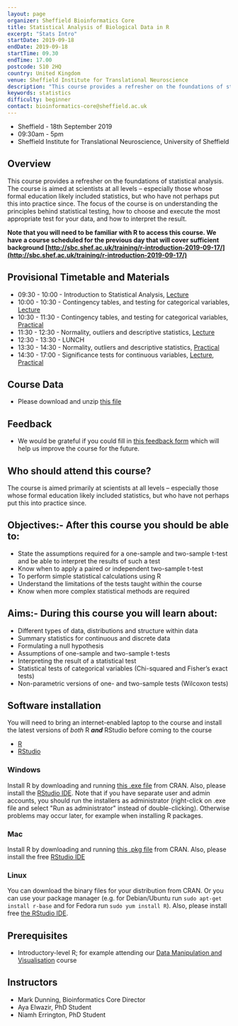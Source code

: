 ```yaml
---
layout: page
organizer: Sheffield Bioinformatics Core
title: Statistical Analysis of Biological Data in R
excerpt: "Stats Intro"
startDate: 2019-09-18
endDate: 2019-09-18
startTime: 09.30
endTime: 17.00
postcode: S10 2HQ
country: United Kingdom
venue: Sheffield Institute for Translational Neuroscience
description: "This course provides a refresher on the foundations of statistical analysis. Practicals are conducted using the ‘Shiny’ package; which provides an accessible interface to the R statistical language. Note that this is not a course for learning about the R statistical language itself. If you wish to learn more about R, please see other courses at the Sheffield Bioinformatics Core."
keywords: statistics
difficulty: beginner
contact: bioinformatics-core@sheffield.ac.uk
---
```


- Sheffield - 18th September 2019
- 09:30am - 5pm
- Sheffield Institute for Translational Neuroscience, University of Sheffield

## Overview
This course provides a refresher on the foundations of statistical analysis. The course is aimed at scientists at all levels – especially those whose formal education likely included statistics, but who have not perhaps put this into practice since. The focus of the course is on understanding the principles behind statistical testing, how to choose and execute the most appropriate test for your data, and how to interpret the result.

**Note that you will need to be familiar with R to access this course. We have a course scheduled for the previous day that will cover sufficient background
[http://sbc.shef.ac.uk/training/r-introduction-2019-09-17/](http://sbc.shef.ac.uk/training/r-introduction-2019-09-17/)**

## Provisional Timetable and Materials

- 09:30 - 10:00 - Introduction to Statistical Analysis, [Lecture](http://sbc.shef.ac.uk/workshops/2019-09-18-stats-r/Introduction.pptx)
- 10:00 - 10:30 - Contingency tables, and testing for categorical variables, [Lecture](http://sbc.shef.ac.uk/workshops/2019-09-18-stats-r/Part1Contingency.pptx)
- 10:30 - 11:30 - Contingency tables, and testing for categorical variables, [Practical](http://sbc.shef.ac.uk/workshops/2019-09-18-stats-r/practical.nb.html#part_i_-_contingency_tables)
- 11:30 - 12:30 - Normality, outliers and descriptive statistics, [Lecture](http://sbc.shef.ac.uk/workshops/2019-09-18-stats-r/Part2Normality.pptx)
- 12:30 - 13:30 - LUNCH
- 13:30 - 14:30 - Normality, outliers and descriptive statistics, [Practical](http://sbc.shef.ac.uk/workshops/2019-09-18-stats-r/practical.nb.html#part_ii_-_how_to_assess_normality)
- 14:30 - 17:00 - Significance tests for continuous variables, [Lecture](http://sbc.shef.ac.uk/workshops/2019-09-18-stats-r/Part3SignificanceTests.pptx), [Practical](http://sbc.shef.ac.uk/workshops/2019-09-18-stats-r/practical.nb.html#part_iii_-_significance_tests_for_continuous_variables)

## Course Data

- Please download and unzip [this file](http://sbc.shef.ac.uk/workshops/2019-09-18/stats-r/stats_course.zip)

## Feedback

- We would be grateful if you could fill in [this feedback form](https://docs.google.com/forms/d/e/1FAIpQLSdNb-MMvSDWs2ep5Av1Si31bcojsU3A1I7XgC96tXjxayMK5g/viewform) which will help us improve the course for the future.

## Who should attend this course?

The course is aimed primarily at scientists at all levels – especially those whose formal education likely included statistics, but who have not perhaps put this into practice since. 

## Objectives:- After this course you should be able to:

- State the assumptions required for a one-sample and two-sample t-test and be able to interpret the results of such a test
- Know when to apply a paired or independent two-sample t-test
- To perform simple statistical calculations using R
- Understand the limitations of the tests taught within the course
- Know when more complex statistical methods are required


## Aims:- During this course you will learn about:

- Different types of data, distributions and structure within data
- Summary statistics for continuous and discrete data
- Formulating a null hypothesis
- Assumptions of one-sample and two-sample t-tests
- Interpreting the result of a statistical test
- Statistical tests of categorical variables (Chi-squared and Fisher’s exact tests)
- Non-parametric versions of one- and two-sample tests (Wilcoxon tests)



## Software installation

You will need to bring an internet-enabled laptop to the course and install the latest versions of *both* R ***and*** RStudio before coming to the course

- [R](https://cran.r-project.org/)
- [RStudio](https://www.rstudio.com/products/rstudio/download/#download)

### Windows

Install R by downloading and running [this .exe file](http://cran.r-project.org/bin/windows/base/release.htm) from CRAN. Also, please install the [RStudio IDE](http://www.rstudio.com/ide/download/desktop). Note that if you have separate user and admin accounts, you should run the installers as administrator (right-click on .exe file and select "Run as administrator" instead of double-clicking). Otherwise problems may occur later, for example when installing R packages.

### Mac

Install R by downloading and running [this .pkg file](http://cran.r-project.org/bin/macosx/R-latest.pkg) from CRAN. Also, please install the free [RStudio IDE](https://www.rstudio.com/products/rstudio/download/#download) 

### Linux

You can download the binary files for your distribution from CRAN. Or you can use your package manager (e.g. for Debian/Ubuntu run `sudo apt-get install r-base` and for Fedora run `sudo yum install R`). Also, please install free [the RStudio IDE](https://www.rstudio.com/products/rstudio/download/#download). 



## Prerequisites

- Introductory-level R; for example attending our [Data Manipulation and Visualisation](http://sbc.shef.ac.uk/training/r-introduction-2019-09-17/) course

## Instructors

- Mark Dunning, Bioinformatics Core Director
- Aya Elwazir, PhD Student
- Niamh Errington, PhD Student
